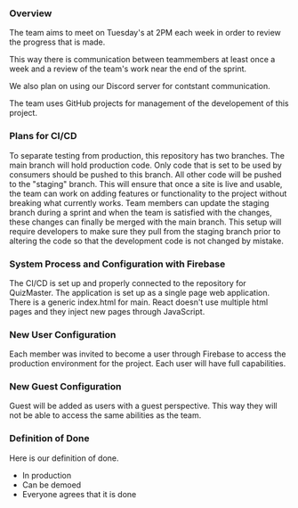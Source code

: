 ### Overview

The team aims to meet on Tuesday's at 2PM each week in order to review the progress that is made.

This way there is communication between teammembers at least once a week and a review of the team's work near the end of the sprint. 

We also plan on using our Discord server for contstant communication. 

The team uses GitHub projects for management of the developement of this project.

### Plans for CI/CD

To separate testing from production, this repository has two branches. The main branch will hold production code. Only code that is set to be used by consumers should be pushed to this branch. All other code will be pushed to the "staging" branch. This will ensure that once a site is live and usable, the team can work on adding features or functionality to the project without breaking what currently works. Team members can update the staging branch during a sprint and when the team is satisfied with the changes, these changes can finally be merged with the main branch. This setup will require developers to make sure they pull from the staging branch prior to altering the code so that the development code is not changed by mistake.

### System Process and Configuration with Firebase 

The CI/CD is set up and properly connected to the repository for QuizMaster. The application is set up as a single page web application. There is a generic index.html for main. React doesn't use multiple html pages and they inject new pages through JavaScript. 

### New User Configuration

Each member was invited to become a user through Firebase to access the production environment for the project. Each user will have full capabilities. 

### New Guest Configuration

Guest will be added as users with a guest perspective. This way they will not be able to access the same abilities as the team. 

### Definition of Done

Here is our definition of done.

- In production
- Can be demoed
- Everyone agrees that it is done